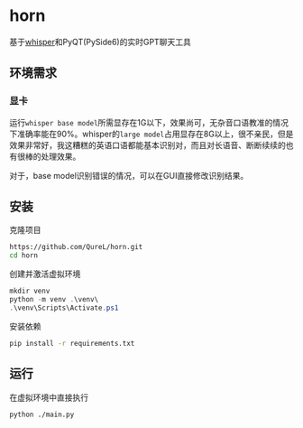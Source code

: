 # horn
基于[whisper](https://openai.com/research/whisper)和PyQT(PySide6)的实时GPT聊天工具

## 环境需求

### 显卡

运行`whisper base model`所需显存在1G以下，效果尚可，无杂音口语教准的情况下准确率能在90%。whisper的`large model`占用显存在8G以上，很不亲民，但是效果非常好，我这糟糕的英语口语都能基本识别对，而且对长语音、断断续续的也有很棒的处理效果。

对于，base model识别错误的情况，可以在GUI直接修改识别结果。

## 安装

克隆项目

```bash
https://github.com/QureL/horn.git
cd horn
```

创建并激活虚拟环境

```powershell
mkdir venv
python -m venv .\venv\
.\venv\Scripts\Activate.ps1
```

安装依赖

```bash
pip install -r requirements.txt
```

## 运行

在虚拟环境中直接执行

```
python ./main.py
```

